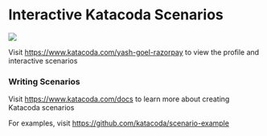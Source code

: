 # Interactive Katacoda Scenarios

[![](http://shields.katacoda.com/katacoda/yash-goel-razorpay/count.svg)](https://www.katacoda.com/yash-goel-razorpay "Get your profile on Katacoda.com")

Visit https://www.katacoda.com/yash-goel-razorpay to view the profile and interactive scenarios

### Writing Scenarios
Visit https://www.katacoda.com/docs to learn more about creating Katacoda scenarios

For examples, visit https://github.com/katacoda/scenario-example
